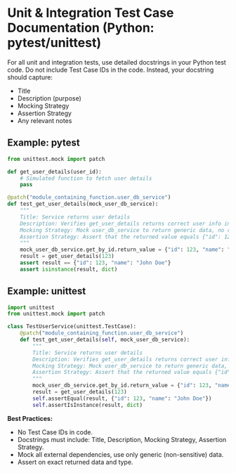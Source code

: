# Unit & Integration Test Case Documentation (Python: pytest/unittest)

For all unit and integration tests, use detailed docstrings in your Python test code. Do not include Test Case IDs in the code. Instead, your docstring should capture:

- Title
- Description (purpose)
- Mocking Strategy
- Assertion Strategy
- Any relevant notes

## Example: pytest

```python
from unittest.mock import patch

def get_user_details(user_id):
    # Simulated function to fetch user details
    pass

@patch("module_containing_function.user_db_service")
def test_get_user_details(mock_user_db_service):
    """
    Title: Service returns user details
    Description: Verifies get_user_details returns correct user info in the right format.
    Mocking Strategy: Mock user_db_service to return generic data, no real DB call.
    Assertion Strategy: Assert that the returned value equals {"id": 123, "name": "John Doe"} and type is dict.
    """
    mock_user_db_service.get_by_id.return_value = {"id": 123, "name": "John Doe"}
    result = get_user_details(123)
    assert result == {"id": 123, "name": "John Doe"}
    assert isinstance(result, dict)
```

## Example: unittest

```python
import unittest
from unittest.mock import patch

class TestUserService(unittest.TestCase):
    @patch("module_containing_function.user_db_service")
    def test_get_user_details(self, mock_user_db_service):
        """
        Title: Service returns user details
        Description: Verifies get_user_details returns correct user info in the right format.
        Mocking Strategy: Mock user_db_service to return generic data, no real DB call.
        Assertion Strategy: Assert that the returned value equals {"id": 123, "name": "John Doe"} and type is dict.
        """
        mock_user_db_service.get_by_id.return_value = {"id": 123, "name": "John Doe"}
        result = get_user_details(123)
        self.assertEqual(result, {"id": 123, "name": "John Doe"})
        self.assertIsInstance(result, dict)
```

**Best Practices:**
- No Test Case IDs in code.
- Docstrings must include: Title, Description, Mocking Strategy, Assertion Strategy.
- Mock all external dependencies, use only generic (non-sensitive) data.
- Assert on exact returned data and type.

